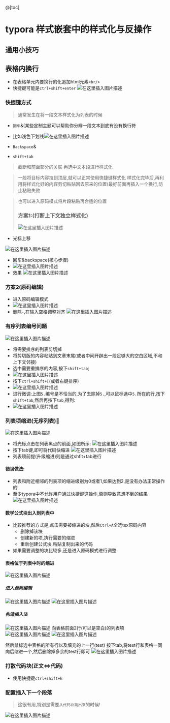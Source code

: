 @[toc]
#  typora 样式嵌套中的样式化与反操作
##  通用小技巧
##  表格内换行
- 在表格单元内要换行的化追加html元素`<br/>`
- 快捷键可能是`ctrl+shift+enter`
![在这里插入图片描述](https://img-blog.csdnimg.cn/c4f0be26917d41d1be75d4916aaa47cf.png)

### 快捷键方式
> 通常发生在将一段文本样式化为列表的时候
- `回车`&(某些定制主题可以帮助你分辨一段文本到底有没有换行符
- 比如浅色下划线![在这里插入图片描述](https://img-blog.csdnimg.cn/0237ed818a4547c497a17aea7dca1df8.png)

- `Backspace`&
- `shift+tab`
> 截断和前面部分的关联
> 再选中文本段进行样式化

> 一般将目标内容拉到顶层,就可以正常使用快捷键样式化
> 样式化完毕后,再利用将样式化好的内容剪切粘贴回去原来的位置(最好前面再插入一个换行,防止粘贴失败

> 也可以进入原码模式将片段粘贴再合适的位置
> ###  方案1:(打断上下文独立样式化)
> ![在这里插入图片描述](https://img-blog.csdnimg.cn/62936360de984ced8fbdc7f6b5941807.png)
- 光标上移

![在这里插入图片描述](https://img-blog.csdnimg.cn/e066b09463f2470da9dcca3f3b845c5b.png)


- 回车&backspace(核心步骤)
- ![在这里插入图片描述](https://img-blog.csdnimg.cn/d5959250394249da9eb1481e1e01b746.png)
- 效果
![在这里插入图片描述](https://img-blog.csdnimg.cn/33a927cd37424f3997bdf2dde0f5721e.png)
###  方案2(原码编辑)
- 进入原码编辑模式
- ![在这里插入图片描述](https://img-blog.csdnimg.cn/93ae25e6f3324dfca835f73b4b6c21f4.png)
- 删除`-`,在输入空格调整对齐
![在这里插入图片描述](https://img-blog.csdnimg.cn/1906e0217dd84d8dba49ee5631bf17d6.png)

###  有序列表编号问题

![在这里插入图片描述](https://img-blog.csdnimg.cn/fc7ae878400a4eeba59ddef5bc730776.png)
- 将需要排序的列表剪切掉
- 将剪切版的内容粘贴到文章末尾(或者中间开辟出一段足够大的空白区域,不和上下文邻接)
- 选中需要重排序的内容,按下`shift+tab`;
- ![在这里插入图片描述](https://img-blog.csdnimg.cn/68af342b96b34d93b6c1fa731227b750.png)
- 按下`ctrl+shift+[`(或者右键排序)
- ![在这里插入图片描述](https://img-blog.csdnimg.cn/4c0a7c6d8d5c4446b38c3565e36c007d.png)
- 进行微调:上图`5.`编号是不恰当的,为了去除掉`5.`,可以鼠标选中`5.`所在的行,按下`shift+tab`,然后再按下`tab`,得到:
- ![在这里插入图片描述](https://img-blog.csdnimg.cn/ea2612670cbb4b68a3bf7e41a7a1deff.png)




###  列表项缩进(无序列表)🎈
![在这里插入图片描述](https://img-blog.csdnimg.cn/f42f62f2d9ce4e5ab72d60a3cc5c7c33.png)
- 将光标点击在列表黑点的前面,如图所示:
![在这里插入图片描述](https://img-blog.csdnimg.cn/7a824e8e7d614a1baa64ab5d1bc043c9.png)
- 按下tab键,即可将代码快缩进
![在这里插入图片描述](https://img-blog.csdnimg.cn/b7b0387157b244e0b179236cdf0ad622.png)
- 列表项前提(升级缩进)则是通过shfit+tab进行
####  错误做法:
- 列表和附近相邻的列表项的缩进级别为0或者1,如果达到2,是没有办法正常操作的!
- 至少typora中不允许用户通过快捷键这操作,否则导致意想不到的结果
![在这里插入图片描述](https://img-blog.csdnimg.cn/57564118c55d413aa0ac0891b0ee290e.png)
####  数学公式块出入到列表中
- 比较推荐的方式是,点击需要被缩进的块,然后`Ctrl+A`全选tex原码内容
	- 删除掉该块
	- 创建新的项,执行需要的缩进
	- 重新创建公式块,粘贴复制出来的代码
- 如果需要调整的块比较多,还是进入原码模式进行调整
####  表格位于列表中时的缩进
![在这里插入图片描述](https://img-blog.csdnimg.cn/cbe9df5f31444818bcecd8df5e41b0ef.png)
##### 进入源码编辑
![在这里插入图片描述](https://img-blog.csdnimg.cn/6a49a9f9f4c54974a2fa6e049bee15d3.png)
![在这里插入图片描述](https://img-blog.csdnimg.cn/8fe6cb6dc6b24f8f9c88adc258551c7a.png)
#####  构造插入法
![在这里插入图片描述](https://img-blog.csdnimg.cn/c367b03e2aa64e518a084951c1fe537f.png)
 向表格前面2行(可以是空白)的列表项
 ![在这里插入图片描述](https://img-blog.csdnimg.cn/376798287ef643348ac3cdbcaf256bcf.png)
 ![在这里插入图片描述](https://img-blog.csdnimg.cn/fbf128b632904934ac8142262edb4c0c.png)

 然后鼠标选中表格的所有行以及填充的上一行(test)
 按下tab,将test行和表格一同向后缩进一个,然后删除掉多余的test行即可
 ![在这里插入图片描述](https://img-blog.csdnimg.cn/d5151673e3454adba1392edd32ab0413.png)

###  打散代码块(正文<=>代码)
- 使用快捷键`ctrl+shift+k`
###  配置插入下一个段落
> 这很有用,特别是需要`从代码块跳出来`的时候!

![在这里插入图片描述](https://img-blog.csdnimg.cn/a3f43e8acabe488981384bd520f00f0a.png)